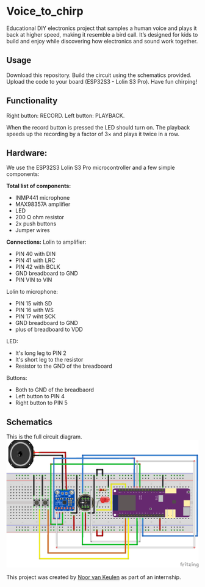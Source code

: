 # Voice_to_chirp
Educational DIY electronics project that samples a human voice and plays it back at higher speed, making it resemble a bird call. 
It’s designed for kids to build and enjoy while discovering how electronics and sound work together.

## Usage
Download this repository.
Build the circuit using the schematics provided.
Upload the code to your board (ESP32S3 - Lolin S3 Pro).
Have fun chirping!

## Functionality
Right button: RECORD.
Left button: PLAYBACK.

When the record button is pressed the LED should turn on.
The playback speeds up the recording by a factor of 3× and plays it twice in a row.

## Hardware:
We use the ESP32S3 Lolin S3 Pro microcontroller and a few simple components:

**Total list of components:**
* INMP441 microphone
* MAX98357A amplifier
* LED
* 200 Ω ohm resistor
* 2x push buttons
* Jumper wires

**Connections:**
Lolin to amplifier:
* PIN 40 with DIN
* PIN 41 with LRC
* PIN 42 with BCLK
* GND breadboard to GND
* PIN VIN to VIN 

Lolin to microphone:
* PIN 15 with SD
* PIN 16 with WS
* PIN 17 wiht SCK
* GND breadboard to GND
* plus of breadboard to VDD

LED:
* It's long leg to PIN 2
* It's short leg to the resistor 
* Resistor to the GND of the breadboard

Buttons:
* Both to GND of the breadbaord
* Left button to PIN 4
* Right button to PIN 5


## Schematics
This is the full circuit diagram. 
![Circuit Schematic](Images/Afbeelding4.png)

This project was created by [Noor van Keulen](https://github.com/NvKeulen) as part of an internship.